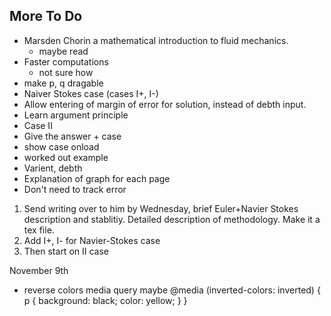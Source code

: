 ## More To Do
- Marsden Chorin a mathematical introduction to fluid mechanics.
  - maybe read
- Faster computations
  - not sure how
- make p, q dragable
- Naiver Stokes case (cases I+, I-)
- Allow entering of margin of error for solution, instead of debth input.
- Learn argument principle
- Case II
- Give the answer + case
- show case onload
- worked out example
- Varient, debth
- Explanation of graph for each page
- Don't need to track error


1. Send writing over to him by Wednesday, brief Euler+Navier Stokes description and stablitiy. Detailed description of methodology. Make it a tex file.
1. Add I+, I- for Navier-Stokes case 
1. Then start on II case

November 9th

- reverse colors media query maybe
@media (inverted-colors: inverted) {
  p {
    background: black;
    color: yellow;
  }
}
